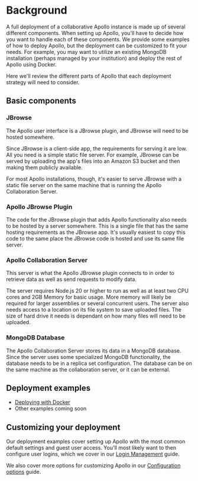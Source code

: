 # Background

A full deployment of a collaborative Apollo instance is made up of several
different components. When setting up Apollo, you'll have to decide how you
want to handle each of these components. We provide some examples of how to
deploy Apollo, but the deployment can be customized to fit your needs. For
example, you may want to utilize an existing MongoDB installation (perhaps
managed by your institution) and deploy the rest of Apollo using Docker.

Here we'll review the different parts of Apollo that each deployment strategy
will need to consider.

## Basic components

### JBrowse

The Apollo user interface is a JBrowse plugin, and JBrowse will need to be
hosted somewhere.

Since JBrowse is a client-side app, the requirements for serving it are low. All
you need is a simple static file server. For example, JBrowse can be served by
uploading the app's files into an Amazon S3 bucket and then making them publicly
available.

For most Apollo installations, though, it's easier to serve JBrowse with a
static file server on the same machine that is running the Apollo Collaboration
Server.

### Apollo JBrowse Plugin

The code for the JBrowse plugin that adds Apollo functionality also needs to be
hosted by a server somewhere. This is a single file that has the same hosting
requirements as the JBrowse app. It's usually easiest to copy this code to the
same place the JBrowse code is hosted and use its same file server.

### Apollo Collaboration Server

This server is what the Apollo JBrowse plugin connects to in order to retrieve
data as well as send requests to modify data.

The server requires Node.js 20 or higher to run as well as at least two CPU
cores and 2GB Memory for basic usage. More memory will likely be required for
larger assemblies or several concurrent users. The server also needs access to a
location on its file system to save uploaded files. The size of hard drive it
needs is dependant on how many files will need to be uploaded.

### MongoDB Database

The Apollo Collaboration Server stores its data in a MongoDB database. Since the
server uses some specialized MongoDB functionality, the database needs to be in
a replica set configuration. The database can be on the same machine as the
collaboration server, or it can be external.

## Deployment examples

- [Deploying with Docker](02-docker-compose.md)
- Other examples coming soon

## Customizing your deployment

Our deployment examples cover setting up Apollo with the most common default
settings and guest user access. You'll most likely want to then configure user
logins, which we cover in our [Login Management](03-login-management.md) guide.

We also cover more options for customizing Apollo in our
[Configuration options](04-configuration-options.md) guide.